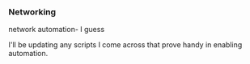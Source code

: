 ### Networking
network automation- I guess

I'll be updating any scripts I come across that
prove handy in enabling automation.
